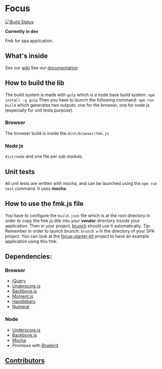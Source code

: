 Focus
=======
[![Build Status](https://travis-ci.org/KleeGroup/focus.svg)](https://travis-ci.org/KleeGroup/focus.svg)

**Currently in dev**

Fmk for spa application.

## What's inside
See our [wiki](https://github.com/KleeGroup/focus/wiki)
See our [documentation](https://kleegroup.github.io/focus-docs)


## How to build the lib
The build system is made with `gulp` which is a node base build system. `npm install -g gulp`
Then you have to launch the following command: `npm run build` which generates two outputs: one for the browser, one for node js (expecially for unit tests purpose).

### Browser
The browser build is inside the `dist/browser/fmk.js`

### Node js
`dist/node` and one file per sub module.

## Unit tests
All unit tests are written with mocha, and can be launched using the `npm run test` command.
It uses **mocha**.

## How to use the fmk.js file

You have to configure the `build.json` file which is at the root directory in order to copy the fmk.js dile into your **vendor** directory insode your application.
Then in your project, [brunch](http://brunch.io) should use it automatically.
_Tip:_ Remember in order to launch brunch: `brunch w` in  the directory of your SPA project.
You can look at the [focus-starter-kit](https://github.com/KleeGroup/focus-starter-kit) project to have an example application using this fmk.

## Dependencies:

### Browser

- [jQuery](http://jquery.com)
- [Underscore.js](http://underscorejs.org/)
- [Backbone.js](http://backbonejs.org/)
- [Moment.js](http://momentjs.com/timezone/docs/)
- [Handlebars](http://handlebarsjs.com/)
- [Numeral](http://numeraljs.com/)


### Node
- [Underscore.js](http://underscorejs.org/)
- [Backbone.js](http://backbonejs.org/)
- [Mocha](http://visionmedia.github.io/mocha/)
- Promises with [Bluebird](https://github.com/petkaantonov/bluebird)

## [Contributors](https://github.com/KleeGroup/focus/graphs/contributors)
